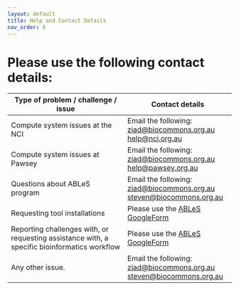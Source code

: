```yaml
---
layout: default
title: Help and Contact Details
nav_order: 6
---
```


# Please use the following contact details:

| **Type of problem / challenge / issue**                                                      | **Contact details**                                                                   |
|----------------------------------------------------------------------------------------------|---------------------------------------------------------------------------------------|
| Compute system issues at the NCI                                                             | Email the following:  <br/> <ziad@biocommons.org.au> <br/> <help@nci.org.au>          |
|  Compute system issues at Pawsey                                                             | Email the following: <br/> <ziad@biocommons.org.au> <br/> <help@pawsey.org.au>        |
| Questions about ABLeS program                                                                | Email the following: <br/> <ziad@biocommons.org.au> <br/>  <steven@biocommons.org.au> |
| Requesting tool installations                                                                | Please use the [ABLeS GoogleForm](https://forms.gle/nwhB9Pp8m9fAn8gW9)                |
| Reporting challenges with, or requesting assistance with, a specific bioinformatics workflow | Please use the [ABLeS GoogleForm](https://forms.gle/nwhB9Pp8m9fAn8gW9)                |
| Any other issue.                                                                             | Email the following: <br/> <ziad@biocommons.org.au> <br/> <steven@biocommons.org.au>  |

